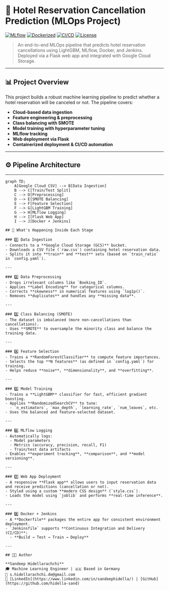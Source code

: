 # 🏨 Hotel Reservation Cancellation Prediction (MLOps Project)

[![MLflow](https://img.shields.io/badge/MLflow-Tracking-blue)](https://mlflow.org/)
[![Dockerized](https://img.shields.io/badge/Docker-Containerized-blue)](https://www.docker.com/)
[![CI/CD](https://img.shields.io/badge/Jenkins-CI--Ready-green)](https://www.jenkins.io/)
[![License](https://img.shields.io/badge/license-MIT-green.svg)]()

> An end-to-end MLOps pipeline that predicts hotel reservation cancellations using LightGBM, MLflow, Docker, and Jenkins. Deployed via a Flask web app and integrated with Google Cloud Storage.

---

## 📊 Project Overview

This project builds a robust machine learning pipeline to predict whether a hotel reservation will be canceled or not. The pipeline covers:

- **Cloud-based data ingestion**
- **Feature engineering & preprocessing**
- **Class balancing with SMOTE**
- **Model training with hyperparameter tuning**
- **MLflow tracking**
- **Web deployment via Flask**
- **Containerized deployment & CI/CD automation**

---

## ⚙️ Pipeline Architecture

---

```mermaid
graph TD;
    A[Google Cloud CSV] --> B[Data Ingestion]
    B --> C[Train/Test Split]
    C --> D[Preprocessing]
    D --> E[SMOTE Balancing]
    E --> F[Feature Selection]
    F --> G[LightGBM Training]
    G --> H[MLflow Logging]
    H --> I[Flask Web App]
    I --> J[Docker + Jenkins]

## 🧠 What's Happening Inside Each Stage

### 1️⃣ Data Ingestion
- Connects to a **Google Cloud Storage (GCS)** bucket.
- Downloads a CSV file (`raw.csv`) containing hotel reservation data.
- Splits it into **train** and **test** sets (based on `train_ratio` in `config.yaml`).

---

### 2️⃣ Data Preprocessing
- Drops irrelevant columns like `Booking_ID`.
- Applies **Label Encoding** for categorical columns.
- Corrects **skewness** in numerical features using `log1p()`.
- Removes **duplicates** and handles any **missing data**.

---

### 3️⃣ Class Balancing (SMOTE)
- The dataset is imbalanced (more non-cancellations than cancellations).
- Uses **SMOTE** to oversample the minority class and balance the training data.

---

### 4️⃣ Feature Selection
- Trains a **RandomForestClassifier** to compute feature importances.
- Selects the top **N features** (as defined in `config.yaml`) for training.
- Helps reduce **noise**, **dimensionality**, and **overfitting**.

---

### 5️⃣ Model Training
- Trains a **LightGBM** classifier for fast, efficient gradient boosting.
- Applies **RandomizedSearchCV** to tune:
  - `n_estimators`, `max_depth`, `learning_rate`, `num_leaves`, etc.
- Uses the balanced and feature-selected dataset.

---

### 6️⃣ MLflow Logging
- Automatically logs:
  - Model parameters
  - Metrics (accuracy, precision, recall, F1)
  - Train/test data artifacts
- Enables **experiment tracking**, **comparison**, and **model versioning**.

---

### 7️⃣ Web App Deployment
- A responsive **Flask app** allows users to input reservation data and receive predictions (cancellation or not).
- Styled using a custom **modern CSS design** (`style.css`).
- Loads the model using `joblib` and performs **real-time inference**.

---

### 8️⃣ Docker + Jenkins
- A **Dockerfile** packages the entire app for consistent environment deployment.
- `Jenkinsfile` supports **Continuous Integration and Delivery (CI/CD)**:
  - **Build → Test → Train → Deploy**

---

## 👨‍💻 Author

**Sandeep Hidellarachchi**  
🎓 Machine Learning Engineer | 🇩🇪 Based in Germany  
📧 s.hidellarachchi.de@gmail.com  
🔗 [LinkedIn](https://www.linkedin.com/in/sandeephidella/) | [GitHub](https://github.com/hidella-sand)
